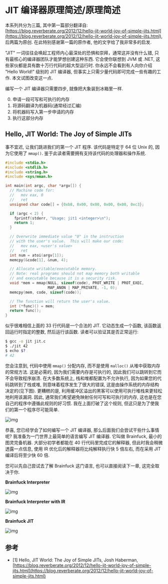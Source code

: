 # JIT 编译器原理简述/原理简述

本系列共分为三篇, 其中第一篇部分翻译自: [https://blog.reverberate.org/2012/12/hello-jit-world-joy-of-simple-jits.html](https://blog.reverberate.org/2012/12/hello-jit-world-joy-of-simple-jits.html), 后两篇为原创. 在此特别感谢第一篇的原作者, 他的文字给了我非常多的启发.

"JIT" 一词往往会唤起工程师内心最深处的恐惧和崇拜，通常这并没有什么错, 只有最核心的编译器团队才能梦想创建这种东西. 它会使你联想到 JVM 或 .NET, 这些家伙都是具有数十万行代码的超大型运行时. 你永远不会看到有人向你介绍 "Hello World!" 级别的 JIT 编译器, 但事实上只需少量代码即可完成一些有趣的工作. 本文试图改变这一点.

编写一个 JIT 编译器只需要四步, 就像把大象装到冰箱里一样.

0. 申请一段可写和可执行的内存
0. 将源码翻译为机器码(通常经过汇编)
0. 将机器码写入第一步申请的内存
0. 执行这部分内存

## Hello, JIT World: The Joy of Simple JITs

事不宜迟, 让我们跳进我们的第一个 JIT 程序. 该代码是特定于 64 位 Unix 的, 因为它使用了 `mmap()`. 鉴于此读者需要拥有支持该代码的处理器和操作系统.

```c
#include <stdio.h>
#include <stdlib.h>
#include <string.h>
#include <sys/mman.h>

int main(int argc, char *argv[]) {
  // Machine code for:
  //   mov eax, 0
  //   ret
  unsigned char code[] = {0xb8, 0x00, 0x00, 0x00, 0x00, 0xc3};

  if (argc < 2) {
    fprintf(stderr, "Usage: jit1 <integer>\n");
    return 1;
  }

  // Overwrite immediate value "0" in the instruction
  // with the user's value.  This will make our code:
  //   mov eax, <user's value>
  //   ret
  int num = atoi(argv[1]);
  memcpy(&code[1], &num, 4);

  // Allocate writable/executable memory.
  // Note: real programs should not map memory both writable
  // and executable because it is a security risk.
  void *mem = mmap(NULL, sizeof(code), PROT_WRITE | PROT_EXEC,
                   MAP_ANON | MAP_PRIVATE, -1, 0);
  memcpy(mem, code, sizeof(code));

  // The function will return the user's value.
  int (*func)() = mem;
  return func();
}
```

似乎很难相信上面的 33 行代码是一个合法的 JIT. 它动态生成一个函数, 该函数返回运行时指定的整数, 然后运行该函数. 读者可以验证其是否正常运行:

```sh
$ gcc -o jit jit.c
$ ./jit 42
$ echo $?
# 42
```

您会注意到, 代码中使用 `mmap()` 分配内存, 而不是使用 `malloc()` 从堆中获取内存的常规方法. 这是必需的, 因为我们需要内存是可执行的, 因此我们可以跳转到它而不会导致程序崩溃. 在大多数系统上, 栈和堆都配置为不允许执行, 因为如果您的代码跳转到了栈或堆, 则意味着程序发生了很大的错误, 这是由操作系统的内存结构决定的(见下图). 更糟糕的是, 利用缓冲区溢出的黑客可以使用可执行堆栈来更轻松地利用该漏洞. 因此, 通常我们希望避免映射任何可写和可执行的内存, 这也是在您自己的程序中遵循此规则的好习惯. 我在上面打破了这个规则, 但这只是为了使我们的第一个程序尽可能简单.

![img](/img/jit_tour/principle/memory.png)

恭喜, 您已经学会了如何编写一个 JIT 编译器, 那么后面我们会尝试干些什么事情呢? 我准备为一门世界上最简单的语言编写 JIT 编译器. 它叫做 Brainfuck, 最小的图灵完备机器. 大部分初学者都能在 40 行代码里完成它的解释器, 但此时我会稍微透露一点信息, 使用 IR 优化后的解释器将比纯解释执行快 5 倍左右, 而在采用 JIT 编译后将至少快 60 倍.

您可以先自己尝试去了解 Brainfuck 这门语言, 也可以直接阅读下一章, 这完全取决于你.

**Brainfuck Interpreter**

![img](/img/jit_tour/principle/mandelbrot_interpreter.gif)

**Brainfuck Interpreter with IR**

![img](/img/jit_tour/principle/mandelbrot_ir.gif)

**Brainfuck JIT**

![img](/img/jit_tour/principle/mandelbrot_jit.gif)

## 参考

- [1] Hello, JIT World: The Joy of Simple JITs, Josh Haberman, [https://blog.reverberate.org/2012/12/hello-jit-world-joy-of-simple-jits.html](https://blog.reverberate.org/2012/12/hello-jit-world-joy-of-simple-jits.html)
